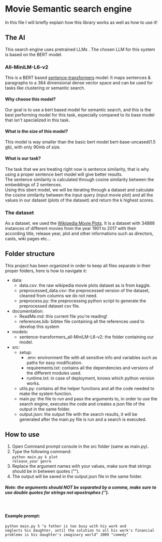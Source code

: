 # Movie Semantic search engine
In this file I will briefly explain how this library works as well as how to use it!
## The AI
This search engine uses pretrained LLMs . The chosen LLM for this system is based on the BERT model.
### All-MiniLM-L6-v2
This is a BERT based [sentence-transformers](https://www.sbert.net/) model: It maps sentences & paragraphs to a 384 dimensional dense vector space and can be used for tasks like clustering or semantic search. 
#### Why choose this model?
Our goal is to use a bert based model for semantic search, and this is the best performing model for this task, especially compared to its base model that isn't specialized in this task.
#### What is the size of this model? 
This model is way smaller than the basic bert model bert-base-uncased(1.5 gb), with only 90mb of size.
#### What is our task? 
The task that we are treating right now is sentence similarity, that is why using a proper sentence bert model will give better results.<br>
The sentence similarity is calculated through cosine similarity between the embeddings of 2 sentences.<br>
Using this sbert model, we will be iterating through a dataset and calculate the cosine similarity between the input query (input movie plot) and all the values in our dataset (plots of the dataset) and return the k highest scores.

### The dataset
As a dataset, we used the [Wikipedia Movie Plots](https://www.kaggle.com/datasets/jrobischon/wikipedia-movie-plots). It is a dataset with 34886 instances of different movies from the year 1901 to 2017 with their according title, release year, plot and other informations such as directors, casts, wiki pages etc...

## Folder structure
This project has been organized in order to keep all files separate in their proper folders, here is how to navigate it:

 - data:
	 - data.csv: the raw wikipedia movie plots dataset as is from kaggle.
	 - preprocessed_data.csv: the preprocessed version of the dataset, cleaned from columns we do not need.
	 - preprocess.py: the preprocessing python script to generate the preprocessed dataset csv file.
 - documentation: 
	 - ReadMe.md: this current file you're reading!
	 - references.bib: bibtex file containing all the references used to develop this system
 - models:
	 - sentence-transformers_all-MiniLM-L6-v2: the folder containing our model.
 - src: 
	 - setup:
		 - .env: environment file with all sensitive info and variables such as paths for easy modification.
		 - requirements.txt: contains all the dependencies and versions of the different modules used.
		 - runtime.txt: in case of deployment, knows which python version works.
	 - utils.py: contains all the helper functions and all the code needed to make the system function.
	 - main.py: the file to run and pass the arguments to, in order to use the search engine, executes the code and creates a json file of the output in the same folder.
	 - output.json: the output file with the search results, it will be generated after the main.py file is run and a search is executed.
## How to use

1. Open Command prompt console in the src folder (same as main.py).
2. Type the following command: <br>
<code>python main.py k plot release_year genre</code>
3. Replace the argument names with your values, make sure that strings should be in between quotes ("").
4. The output will be saved in the output.json file in the same folder.

##### Note: the arguments should NOT be separated by a comma, make sure to use double quotes for strings not apostrophes ('').
<br>

#### Example prompt:
<code>python main.py 5 "a father is too busy with his work and neglects his daughter, until the solution to all his work's financial problems is his daughter's imaginary world" 2009 "comedy"</code>
